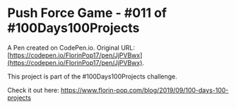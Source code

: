 # Push Force Game - #011 of #100Days100Projects

A Pen created on CodePen.io. Original URL: [https://codepen.io/FlorinPop17/pen/JjPVBwx](https://codepen.io/FlorinPop17/pen/JjPVBwx).

This project is part of the #100Days100Projects challenge.

Check it out here: https://www.florin-pop.com/blog/2019/09/100-days-100-projects
